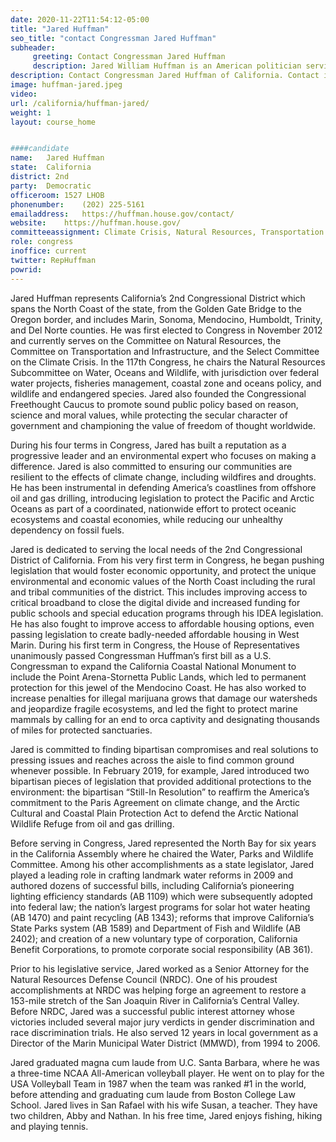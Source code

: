 ```yaml
---
date: 2020-11-22T11:54:12-05:00
title: "Jared Huffman"
seo_title: "contact Congressman Jared Huffman"
subheader:
     greeting: Contact Congressman Jared Huffman 
     description: Jared William Huffman is an American politician serving as the U.S. Representative for California's 2nd congressional district since 2013. He is a member of the Democratic Party. From 2006 to 2012, Huffman was a member of the California State Assembly, representing the 6th district.
description: Contact Congressman Jared Huffman of California. Contact information for Jared Huffman includes email address, phone number, and mailing address.
image: huffman-jared.jpeg
video: 
url: /california/huffman-jared/
weight: 1
layout: course_home


####candidate
name:	Jared Huffman
state:	California
district: 2nd
party:	Democratic
officeroom:	1527 LHOB
phonenumber:	(202) 225-5161
emailaddress:	https://huffman.house.gov/contact/
website:	https://huffman.house.gov/
committeeassignment: Climate Crisis, Natural Resources, Transportation and Infrastructure
role: congress
inoffice: current
twitter: RepHuffman
powrid: 
---
```


Jared Huffman represents California’s 2nd Congressional District which spans the North Coast of the state, from the Golden Gate Bridge to the Oregon border, and includes Marin, Sonoma, Mendocino, Humboldt, Trinity, and Del Norte counties. He was first elected to Congress in November 2012 and currently serves on the Committee on Natural Resources, the Committee on Transportation and Infrastructure, and the Select Committee on the Climate Crisis. In the 117th Congress, he chairs the Natural Resources Subcommittee on Water, Oceans and Wildlife, with jurisdiction over federal water projects, fisheries management, coastal zone and oceans policy, and wildlife and endangered species. Jared also founded the Congressional Freethought Caucus to promote sound public policy based on reason, science and moral values, while protecting the secular character of government and championing the value of freedom of thought worldwide.
 
During his four terms in Congress, Jared has built a reputation as a progressive leader and an environmental expert who focuses on making a difference. Jared is also committed to ensuring our communities are resilient to the effects of climate change, including wildfires and droughts. He has been instrumental in defending America’s coastlines from offshore oil and gas drilling, introducing legislation to protect the Pacific and Arctic Oceans as part of a coordinated, nationwide effort to protect oceanic ecosystems and coastal economies, while reducing our unhealthy dependency on fossil fuels.
 
Jared is dedicated to serving the local needs of the 2nd Congressional District of California. From his very first term in Congress, he began pushing legislation that would foster economic opportunity, and protect the unique environmental and economic values of the North Coast including the rural and tribal communities of the district. This includes improving access to critical broadband to close the digital divide and increased funding for public schools and special education programs through his IDEA legislation. He has also fought to improve access to affordable housing options, even passing legislation to create badly-needed affordable housing in West Marin. During his first term in Congress, the House of Representatives unanimously passed Congressman Huffman’s first bill as a U.S. Congressman to expand the California Coastal National Monument to include the Point Arena-Stornetta Public Lands, which led to permanent protection for this jewel of the Mendocino Coast. He has also worked to increase penalties for illegal marijuana grows that damage our watersheds and jeopardize fragile ecosystems, and led the fight to protect marine mammals by calling for an end to orca captivity and designating thousands of miles for protected sanctuaries.
 
Jared is committed to finding bipartisan compromises and real solutions to pressing issues and reaches across the aisle to find common ground whenever possible. In February 2019, for example, Jared introduced two bipartisan pieces of legislation that provided additional protections to the environment: the bipartisan “Still-In Resolution” to reaffirm the America’s commitment to the Paris Agreement on climate change, and the Arctic Cultural and Coastal Plain Protection Act to defend the Arctic National Wildlife Refuge from oil and gas drilling.
 
Before serving in Congress, Jared represented the North Bay for six years in the California Assembly where he chaired the Water, Parks and Wildlife Committee. Among his other accomplishments as a state legislator, Jared played a leading role in crafting landmark water reforms in 2009 and authored dozens of successful bills, including California’s pioneering lighting efficiency standards (AB 1109) which were subsequently adopted into federal law; the nation’s largest programs for solar hot water heating (AB 1470) and paint recycling (AB 1343); reforms that improve California’s State Parks system (AB 1589) and Department of Fish and Wildlife (AB 2402); and creation of a new voluntary type of corporation, California Benefit Corporations, to promote corporate social responsibility (AB 361).
 
Prior to his legislative service, Jared worked as a Senior Attorney for the Natural Resources Defense Council (NRDC). One of his proudest accomplishments at NRDC was helping forge an agreement to restore a 153-mile stretch of the San Joaquin River in California’s Central Valley. Before NRDC, Jared was a successful public interest attorney whose victories included several major jury verdicts in gender discrimination and race discrimination trials. He also served 12 years in local government as a Director of the Marin Municipal Water District (MMWD), from 1994 to 2006.
 
Jared graduated magna cum laude from U.C. Santa Barbara, where he was a three-time NCAA All-American volleyball player. He went on to play for the USA Volleyball Team in 1987 when the team was ranked #1 in the world, before attending and graduating cum laude from Boston College Law School. Jared lives in San Rafael with his wife Susan, a teacher. They have two children, Abby and Nathan. In his free time, Jared enjoys fishing, hiking and playing tennis.